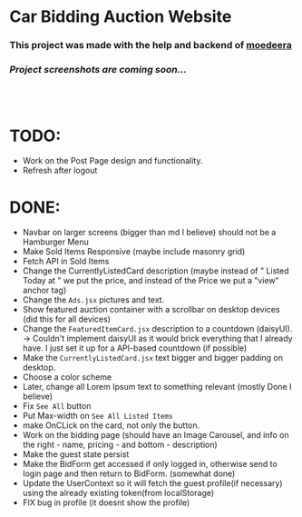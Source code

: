 # **Car Bidding Auction Website**

### This project was made with the help and backend of [moedeera](https://github.com/moedeera)

### <em>Project screenshots are coming soon...</em>

<br>
<br>

# TODO:
- Work on the Post Page design and functionality.
- Refresh after logout

# DONE:

- Navbar on larger screens (bigger than md I believe) should not be a Hamburger Menu
- Make Sold Items Responsive (maybe include masonry grid)
- Fetch API in Sold Items
- Change the CurrentlyListedCard description (maybe instead of " Listed Today at " we put the price, and instead of the Price we put a "view" anchor tag)
- Change the `Ads.jsx` pictures and text.
- Show featured auction container with a scrollbar on desktop devices (did this for all devices)
- Change the `FeaturedItemCard.jsx` description to a countdown (daisyUI). -> Couldn't implement daisyUI as it would brick everything that I already have. I just set it up for a API-based countdown (if possible)
- Make the `CurrentlyListedCard.jsx` text bigger and bigger padding on desktop.
- Choose a color scheme
- Later, change all Lorem Ipsum text to something relevant (mostly Done I believe)
- Fix `See All` button
- Put Max-width on `See All Listed Items`
- make OnCLick on the card, not only the button.
- Work on the bidding page (should have an Image Carousel, and info on the right - name, pricing - and bottom - description)
- Make the guest state persist
- Make the BidForm get accessed if only logged in, otherwise send to login page and then return to BidForm. (somewhat done)
- Update the UserContext so it will fetch the guest profile(if necessary) using the already existing token(from localStorage)
- FIX bug in profile (it doesnt show the profile)
